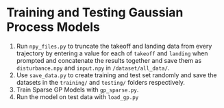 # Training and Testing Gaussian Process Models
1. Run `npy_files.py` to truncate the takeoff and landing data from every trajectory by entering a value for each of `takeoff` and `landing` when prompted and concatenate the results together and save them as `disturbance.npy` and `input.npy` in `/dataset/all_data/`.
2. Use `save_data.py` to create training and test set randomly and save the datasets in the `training/` and `testing/` folders respectively.
3. Train Sparse GP Models with `gp_sparse.py`.
4. Run the model on test data with `load_gp.py`
